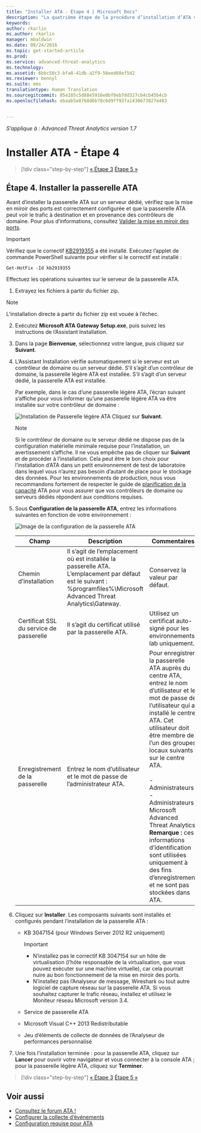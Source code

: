 ```yaml
---
title: "Installer ATA - Étape 4 | Microsoft Docs"
description: "La quatrième étape de la procédure d’installation d’ATA vous aide à installer la passerelle ATA."
keywords: 
author: rkarlin
ms.author: rkarlin
manager: mbaldwin
ms.date: 08/24/2016
ms.topic: get-started-article
ms.prod: 
ms.service: advanced-threat-analytics
ms.technology: 
ms.assetid: 6bbc50c3-bfa8-41db-a2f9-56eed68ef5d2
ms.reviewer: bennyl
ms.suite: ems
translationtype: Human Translation
ms.sourcegitcommit: 85e285c5d88e5916e0bf0eb7dd327cb4cb45b4cb
ms.openlocfilehash: ebaab5e8768d6b78c6d9ff93fa1430673827e483


---
```


*S’applique à : Advanced Threat Analytics version 1.7*



# <a name="install-ata---step-4"></a>Installer ATA - Étape 4

>[!div class="step-by-step"]
[« Étape 3](install-ata-step3.md)
[Étape 5 »](install-ata-step5.md)

## <a name="step-4-install-the-ata-gateway"></a>Étape 4. Installer la passerelle ATA

Avant d’installer la passerelle ATA sur un serveur dédié, vérifiez que la mise en miroir des ports est correctement configurée et que la passerelle ATA peut voir le trafic à destination et en provenance des contrôleurs de domaine. Pour plus d’informations, consultez [Valider la mise en miroir des ports](validate-port-mirroring.md).


> [!IMPORTANT]
> Vérifiez que le correctif [KB2919355](http://support.microsoft.com/kb/2919355/) a été installé.  Exécutez l’applet de commande PowerShell suivante pour vérifier si le correctif est installé :
>
> `Get-HotFix -Id kb2919355`

Effectuez les opérations suivantes sur le serveur de la passerelle ATA.

1.  Extrayez les fichiers à partir du fichier zip. 
> [!NOTE] 
> L’installation directe à partir du fichier zip est vouée à l’échec.

2.  Exécutez **Microsoft ATA Gateway Setup.exe**, puis suivez les instructions de l’Assistant Installation.

3.  Dans la page **Bienvenue**, sélectionnez votre langue, puis cliquez sur **Suivant**.

4.  L’Assistant Installation vérifie automatiquement si le serveur est un contrôleur de domaine ou un serveur dédié. S’il s’agit d’un contrôleur de domaine, la passerelle légère ATA est installée. S’il s’agit d’un serveur dédié, la passerelle ATA est installée. 
    
    Par exemple, dans le cas d’une passerelle légère ATA, l’écran suivant s’affiche pour vous informer qu’une passerelle légère ATA va être installée sur votre contrôleur de domaine :
    
    ![Installation de Passerelle légère ATA](media/ATA-lightweight-gateway-install-selected.png) Cliquez sur **Suivant**.

    > [!NOTE] 
    > Si le contrôleur de domaine ou le serveur dédié ne dispose pas de la configuration matérielle minimale requise pour l’installation, un avertissement s’affiche. Il ne vous empêche pas de cliquer sur **Suivant** et de procéder à l’installation. Cela peut être le bon choix pour l’installation d’ATA dans un petit environnement de test de laboratoire dans lequel vous n’aurez pas besoin d’autant de place pour le stockage des données. Pour les environnements de production, nous vous recommandons fortement de respecter le guide de [planification de la capacité](/advanced-threat-analytics/plan-design/ata-capacity-planning) ATA pour vous assurer que vos contrôleurs de domaine ou serveurs dédiés répondent aux conditions requises.

4.  Sous **Configuration de la passerelle ATA**, entrez les informations suivantes en fonction de votre environnement :

    ![Image de la configuration de la passerelle ATA](media/ATA-Gateway-Configuration.png)

    |Champ|Description|Commentaires|
    |---------|---------------|------------|
    |Chemin d’installation|Il s’agit de l’emplacement où est installée la passerelle ATA. L’emplacement par défaut est le suivant : %programfiles%\Microsoft Advanced Threat Analytics\Gateway.|Conservez la valeur par défaut.|
    |Certificat SSL du service de passerelle|Il s’agit du certificat utilisé par la passerelle ATA.|Utilisez un certificat auto-signé pour les environnements lab uniquement.|
    |Enregistrement de la passerelle|Entrez le nom d’utilisateur et le mot de passe de l’administrateur ATA.|Pour enregistrer la passerelle ATA auprès du centre ATA, entrez le nom d’utilisateur et le mot de passe de l’utilisateur qui a installé le centre ATA. Cet utilisateur doit être membre de l’un des groupes locaux suivants sur le centre ATA.<br /><br />- Administrateurs<br />- Administrateurs Microsoft Advanced Threat Analytics **Remarque :** ces informations d’identification sont utilisées uniquement à des fins d’enregistrement et ne sont pas stockées dans ATA.|
    
5. Cliquez sur **Installer**. Les composants suivants sont installés et configurés pendant l’installation de la passerelle ATA :

    -   KB 3047154 (pour Windows Server 2012 R2 uniquement)

        > [!IMPORTANT]
        > -   N’installez pas le correctif KB 3047154 sur un hôte de virtualisation (l’hôte responsable de la virtualisation, que vous pouvez exécuter sur une machine virtuelle), car cela pourrait nuire au bon fonctionnement de la mise en miroir des ports. 
        > -   N’installez pas l’Analyseur de message, Wireshark ou tout autre logiciel de capture réseau sur la passerelle ATA. Si vous souhaitez capturer le trafic réseau, installez et utilisez le Moniteur réseau Microsoft version 3.4.

    -   Service de passerelle ATA

    -   Microsoft Visual C++ 2013 Redistributable

    -   Jeu d’éléments de collecte de données de l’Analyseur de performances personnalisé

5.  Une fois l’installation terminée : pour la passerelle ATA, cliquez sur **Lancer** pour ouvrir votre navigateur et vous connecter à la console ATA ; pour la passerelle légère ATA, cliquez sur **Terminer**.


>[!div class="step-by-step"]
[« Étape 3](install-ata-step3.md)
[Étape 5 »](install-ata-step5.md)

## <a name="see-also"></a>Voir aussi

- [Consultez le forum ATA !](https://social.technet.microsoft.com/Forums/security/home?forum=mata)
- [Configurer la collecte d’événements](configure-event-collection.md)
- [Configuration requise pour ATA](/advanced-threat-analytics/plan-design/ata-prerequisites)




<!--HONumber=Jan17_HO1-->


